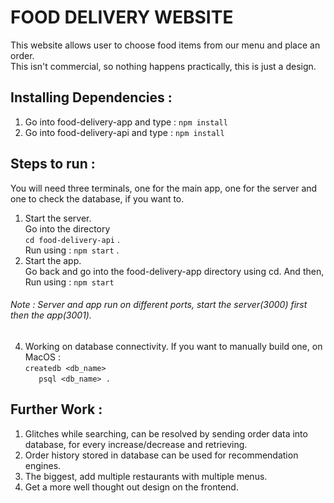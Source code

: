  # FOOD DELIVERY WEBSITE
 
 This website allows user to choose food items from our menu and place an order.  
 This isn't commercial, so nothing happens practically, this is just a design.

## Installing Dependencies :  
1. Go into food-delivery-app and type : ``` npm install ```  
2. Go into food-delivery-api and type : ``` npm install ```

## Steps to run :  
You will need three terminals, one for the main app, one for the server and one to check the database, if you want to.  
1. Start the server.  
   Go into the directory  
   ``` cd food-delivery-api ``` .  
 Run using :  ``` npm start ``` . 
3. Start the app.  
Go back and go into the food-delivery-app directory using cd. And then,  
 Run using : ``` npm start ```
 ###### Note : Server and app run on different ports, start the server(3000) first then the app(3001). 
4. Working on database connectivity. If you want to manually build one, on MacOS :  
  ``` createdb <db_name> ```  
  ```    psql <db_name> . ```

## Further Work :
1. Glitches while searching, can be resolved by sending order data into database, for every increase/decrease and retrieving. 
2. Order history stored in database can be used for recommendation engines.
3. The biggest, add multiple restaurants with multiple menus.
4. Get a more well thought out design on the frontend.

